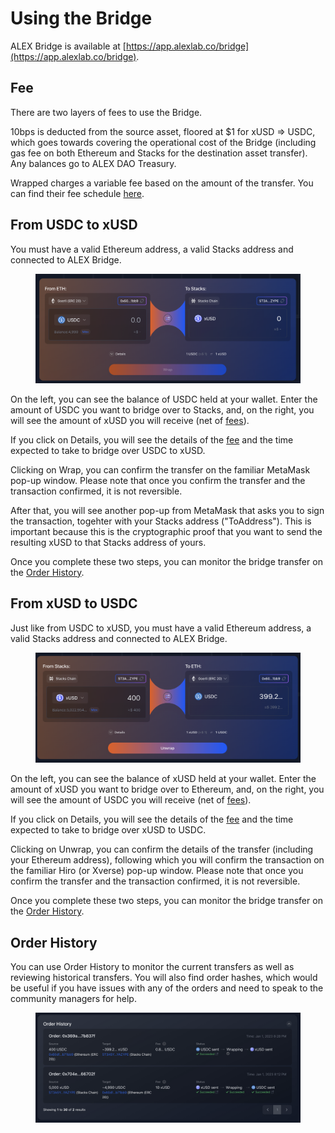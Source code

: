 # Using the Bridge

ALEX Bridge is available at [https://app.alexlab.co/bridge](https://app.alexlab.co/bridge).

## Fee

There are two layers of fees to use the Bridge.

10bps is deducted from the source asset, floored at $1 for xUSD => USDC, which goes towards covering the operational cost of the Bridge (including gas fee on both Ethereum and Stacks for the destination asset transfer). Any balances go to ALEX DAO Treasury.

Wrapped charges a variable fee based on the amount of the transfer. You can find their fee schedule [here](https://app.gitbook.com/s/wFwxyo05u2LDudAxiuAv/).

## From USDC to xUSD

You must have a valid Ethereum address, a valid Stacks address and connected to ALEX Bridge.

<figure><img src="../.gitbook/assets/Screenshot 2023-01-01 at 8.23.51 PM.png" alt=""><figcaption></figcaption></figure>

On the left, you can see the balance of USDC held at your wallet. Enter the amount of USDC you want to bridge over to Stacks, and, on the right, you will see the amount of xUSD you will receive (net of [fees](using-the-bridge.md#fee)).

If you click on Details, you will see the details of the [fee](using-the-bridge.md#fee) and the time expected to take to bridge over USDC to xUSD.

Clicking on Wrap, you can confirm the transfer on the familiar MetaMask pop-up window. Please note that once you confirm the transfer and the transaction confirmed, it is not reversible.

After that, you will see another pop-up from MetaMask that asks you to sign the transaction, togehter with your Stacks address ("ToAddress"). This is important because this is the cryptographic proof that you want to send the resulting xUSD to that Stacks address of yours.

Once you complete these two steps, you can monitor the bridge transfer on the [Order History](using-the-bridge.md#order-history).

## From xUSD to USDC

Just like from USDC to xUSD, you must have a valid Ethereum address, a valid Stacks address and connected to ALEX Bridge.

<figure><img src="../.gitbook/assets/Screenshot 2023-01-01 at 8.37.04 PM.png" alt=""><figcaption></figcaption></figure>

On the left, you can see the balance of xUSD held at your wallet. Enter the amount of xUSD you want to bridge over to Ethereum, and, on the right, you will see the amount of USDC you will receive (net of [fees](using-the-bridge.md#fee)).

If you click on Details, you will see the details of the [fee](using-the-bridge.md#fee) and the time expected to take to bridge over xUSD to USDC.

Clicking on Unwrap, you can confirm the details of the transfer (including your Ethereum address), following which you will confirm the transaction on the familiar Hiro (or Xverse) pop-up window. Please note that once you confirm the transfer and the transaction confirmed, it is not reversible.

Once you complete these two steps, you can monitor the bridge transfer on the [Order History](using-the-bridge.md#order-history).

## Order History

You can use Order History to monitor the current transfers as well as reviewing historical transfers. You will also find order hashes, which would be useful if you have issues with any of the orders and need to speak to the community managers for help.

<figure><img src="../.gitbook/assets/Screenshot 2023-01-01 at 8.41.30 PM.png" alt=""><figcaption></figcaption></figure>

